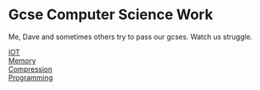 # Gcse Computer Science Work
Me, Dave and sometimes others try to pass our gcses.
Watch us struggle.


[IOT](https://github.com/zveric/GcseComputerScienceWork/tree/main/IOT)                                       
[Memory](https://github.com/zveric/GcseComputerScienceWork/tree/main/Memory%20)  
[Compression](https://github.com/zveric/GcseComputerScienceWork/tree/main/Compression)  
[Programming](https://github.com/zveric/GcseComputerScienceWork/tree/main/Programming)
